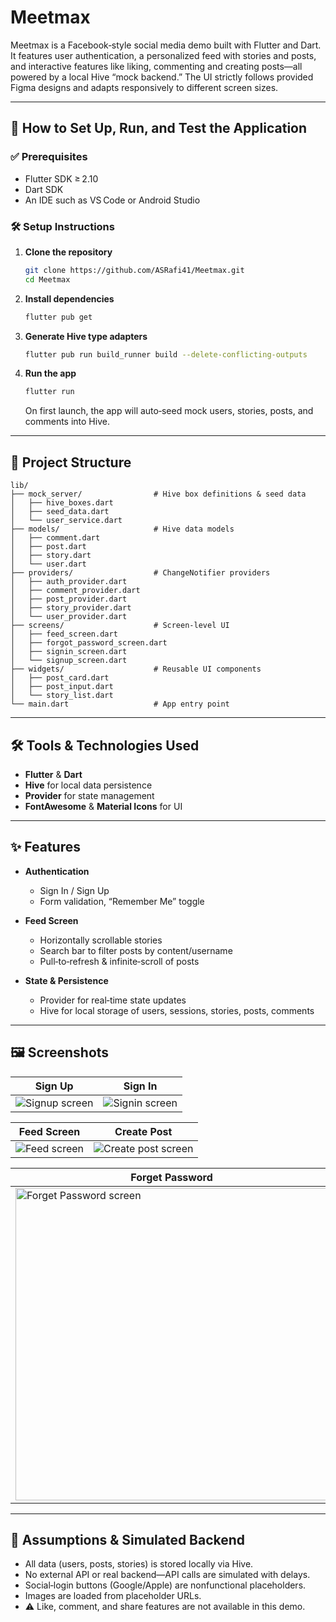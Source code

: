 # Meetmax

Meetmax is a Facebook‑style social media demo built with Flutter and Dart. It features user authentication, a personalized feed with stories and posts, and interactive features like liking, commenting and creating posts—all powered by a local Hive “mock backend.” The UI strictly follows provided Figma designs and adapts responsively to different screen sizes.

---

## 🔧 How to Set Up, Run, and Test the Application

### ✅ Prerequisites
- Flutter SDK ≥ 2.10
- Dart SDK
- An IDE such as VS Code or Android Studio

### 🛠 Setup Instructions
1. **Clone the repository**
   ```bash
   git clone https://github.com/ASRafi41/Meetmax.git
   cd Meetmax
   ```

2. **Install dependencies**
   ```bash
   flutter pub get
   ```

3. **Generate Hive type adapters**
   ```bash
   flutter pub run build_runner build --delete-conflicting-outputs
   ```

4. **Run the app**
   ```bash
   flutter run
   ```
   On first launch, the app will auto‑seed mock users, stories, posts, and comments into Hive.

---

## 📁 Project Structure

```
lib/
├── mock_server/                # Hive box definitions & seed data
│   ├── hive_boxes.dart
│   ├── seed_data.dart
│   └── user_service.dart
├── models/                     # Hive data models
│   ├── comment.dart
│   ├── post.dart
│   ├── story.dart
│   └── user.dart
├── providers/                  # ChangeNotifier providers
│   ├── auth_provider.dart
│   ├── comment_provider.dart
│   ├── post_provider.dart
│   ├── story_provider.dart
│   └── user_provider.dart
├── screens/                    # Screen-level UI
│   ├── feed_screen.dart
│   ├── forgot_password_screen.dart
│   ├── signin_screen.dart
│   └── signup_screen.dart
├── widgets/                    # Reusable UI components
│   ├── post_card.dart
│   ├── post_input.dart
│   └── story_list.dart
└── main.dart                   # App entry point
```

---

## 🛠 Tools & Technologies Used

- **Flutter** & **Dart**
- **Hive** for local data persistence
- **Provider** for state management
- **FontAwesome** & **Material Icons** for UI

---

## ✨ Features

- **Authentication**
    - Sign In / Sign Up
    - Form validation, “Remember Me” toggle

- **Feed Screen**
    - Horizontally scrollable stories
    - Search bar to filter posts by content/username
    - Pull‑to‑refresh & infinite‑scroll of posts

- **State & Persistence**
    - Provider for real‑time state updates
    - Hive for local storage of users, sessions, stories, posts, comments

---
## 🖼 Screenshots

| Sign Up                                          | Sign In                                          |
|--------------------------------------------------|--------------------------------------------------|
| ![Signup screen](assets/screenshots/SignUp.jpg)  | ![Signin screen](assets/screenshots/SignIn.jpg)  |

| Feed Screen                                       | Create Post                                              |
|---------------------------------------------------|----------------------------------------------------------|
| ![Feed screen](assets/screenshots/FeedScreen.jpg) | ![Create post screen](assets/screenshots/CreatePost.jpg) |

| Forget Password                                                                             |
|---------------------------------------------------------------------------------------------|
| <img src="assets/screenshots/ForgetPassword.jpg" alt="Forget Password screen" width="500"/> |

---

## 📄 Assumptions & Simulated Backend

- All data (users, posts, stories) is stored locally via Hive.
- No external API or real backend—API calls are simulated with delays.
- Social‑login buttons (Google/Apple) are nonfunctional placeholders.
- Images are loaded from placeholder URLs.  
- ⚠️ Like, comment, and share features are not available in this demo.
